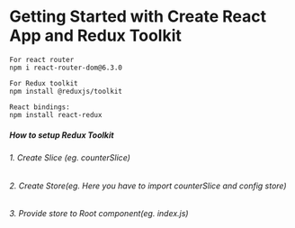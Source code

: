 # Getting Started with Create React App and Redux Toolkit

```
For react router
npm i react-router-dom@6.3.0

For Redux toolkit
npm install @reduxjs/toolkit

React bindings:
npm install react-redux

```

##### How to setup Redux Toolkit

###### 1. Create Slice (eg. counterSlice)
###### 2. Create Store(eg. Here you have to import counterSlice and config store)
###### 3. Provide store to Root component(eg. index.js)



